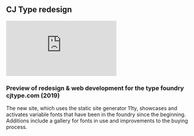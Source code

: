 <section id="cj_type"></section>

## CJ Type redesign

<div class="video_wrapper">
  <iframe src="https://player.vimeo.com/video/366391405?autoplay=1&loop=1&autopause=0"  frameborder="0" allow="autoplay; fullscreen" allowfullscreen></iframe>
</div>

### Preview of redesign & web development for the type foundry cjtype.com (2019)

The new site, which uses the static site generator 11ty, showcases and activates variable fonts that have been in the foundry since the beginning. Additions include a gallery for fonts in use and improvements to the buying process.
